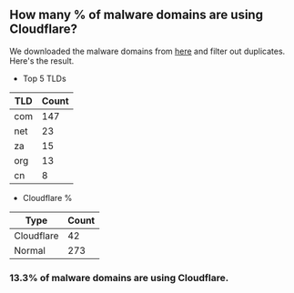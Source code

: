 ## How many % of malware domains are using Cloudflare?


We downloaded the malware domains from [here](https://urlhaus.abuse.ch) and filter out duplicates.
Here's the result.


[//]: # (start replacement)


- Top 5 TLDs

| TLD | Count |
| --- | --- |
| com | 147 |
| net | 23 |
| za | 15 |
| org | 13 |
| cn | 8 |


- Cloudflare %

| Type | Count |
| --- | --- |
| Cloudflare | 42 |
| Normal | 273 |


### 13.3% of malware domains are using Cloudflare.
